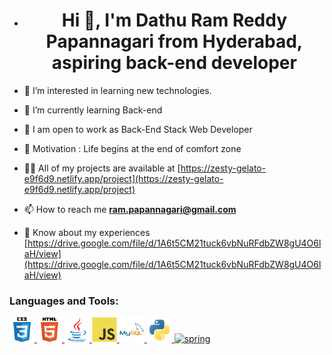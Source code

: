 - <h1 align="center">Hi 👋, I'm Dathu Ram Reddy Papannagari from Hyderabad, aspiring back-end developer </h1>
- 👀 I’m interested in learning new technologies.
- 🌱 I’m currently learning Back-end
- 👯 I am open to work as Back-End Stack Web Developer
- 💭 Motivation : Life begins at the end of comfort zone

- 👨‍💻 All of my projects are available at [https://zesty-gelato-e9f6d9.netlify.app/project](https://zesty-gelato-e9f6d9.netlify.app/project)

- 📫 How to reach me **ram.papannagari@gmail.com**

- 📄 Know about my experiences [https://drive.google.com/file/d/1A6t5CM21tuck6vbNuRFdbZW8gU4O6laH/view](https://drive.google.com/file/d/1A6t5CM21tuck6vbNuRFdbZW8gU4O6laH/view)
<p align="left">
</p>

<h3 align="left">Languages and Tools:</h3>
<p align="left"> <a href="https://www.w3schools.com/css/" target="_blank" rel="noreferrer"> <img src="https://raw.githubusercontent.com/devicons/devicon/master/icons/css3/css3-original-wordmark.svg" alt="css3" width="40" height="40"/> </a> <a href="https://www.w3.org/html/" target="_blank" rel="noreferrer"> <img src="https://raw.githubusercontent.com/devicons/devicon/master/icons/html5/html5-original-wordmark.svg" alt="html5" width="40" height="40"/> </a> <a href="https://www.java.com" target="_blank" rel="noreferrer"> <img src="https://raw.githubusercontent.com/devicons/devicon/master/icons/java/java-original.svg" alt="java" width="40" height="40"/> </a> <a href="https://developer.mozilla.org/en-US/docs/Web/JavaScript" target="_blank" rel="noreferrer"> <img src="https://raw.githubusercontent.com/devicons/devicon/master/icons/javascript/javascript-original.svg" alt="javascript" width="40" height="40"/> </a> <a href="https://www.mysql.com/" target="_blank" rel="noreferrer"> <img src="https://raw.githubusercontent.com/devicons/devicon/master/icons/mysql/mysql-original-wordmark.svg" alt="mysql" width="40" height="40"/> </a> <a href="https://www.python.org" target="_blank" rel="noreferrer"> <img src="https://raw.githubusercontent.com/devicons/devicon/master/icons/python/python-original.svg" alt="python" width="40" height="40"/> </a> <a href="https://spring.io/" target="_blank" rel="noreferrer"> <img src="https://www.vectorlogo.zone/logos/springio/springio-icon.svg" alt="spring" width="40" height="40"/> </a> </p>


<!---
Dathuram16/Dathuram16 is a ✨ special ✨ repository because its `README.md` (this file) appears on your GitHub profile.
You can click the Preview link to take a look at your changes.
--->
